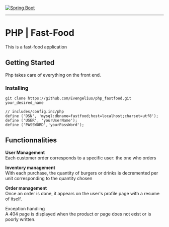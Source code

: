[![Spring Boot](https://spring.io/images/spring-logo-9146a4d3298760c2e7e49595184e1975.svg)](https://spring.io)

-----------------------------------------------------

# PHP | Fast-Food

This is a fast-food application


## Getting Started

Php takes care of everything on the front end.

### Installing

```
git clone https://github.com/Evengelius/php_fastfood.git your_desired_name

// includes/config.inc/php
define ('DSN', 'mysql:dbname=fastfood;host=localhost;charset=utf8');
define ('USER', 'yourUserName');
define ('PASSWORD','yourPassWord');
```

## Functionnalities

**User Management**<br />
Each customer order corresponds to a specific user: the one who orders

**Inventory management**<br />
With each purchase, the quantity of burgers or drinks is decremented per unit corresponding to the quantity chosen

**Order management**<br />
Once an order is done, it appears on the user's profile page with a resume of itself.

Exception handling<br />
A 404 page is displayed when the product or page does not exist or is poorly written.



